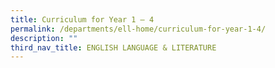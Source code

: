 ```yaml
---
title: Curriculum for Year 1 – 4
permalink: /departments/ell-home/curriculum-for-year-1-4/
description: ""
third_nav_title: ENGLISH LANGUAGE & LITERATURE
---
```

